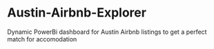 # Austin-Airbnb-Explorer
Dynamic PowerBi dashboard for Austin Airbnb listings to get a perfect match for accomodation
